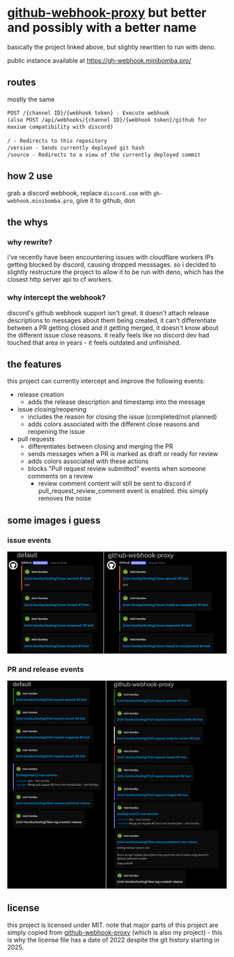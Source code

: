 # [github-webhook-proxy](https://github.com/mini-bomba/github-webhook-proxy) but better and possibly with a better name

basically the project linked above, but slightly rewritten to run with deno.

public instance available at https://gh-webhook.minibomba.pro/

## routes

mostly the same

```
POST /{channel ID}/{webhook token} - Execute webhook
(also POST /api/webhooks/{channel ID}/{webhook token}/github for maxium compatibility with discord)

/ - Redirects to this repository
/version - Sends currently deployed git hash
/source - Redirects to a view of the currently deployed commit
```

## how 2 use

grab a discord webhook, replace `discord.com` with `gh-webhook.minibomba.pro`, give it to github, don

## the whys

### why rewrite?

i've recently have been encountering issues with cloudflare workers IPs getting blocked by discord, causing dropped
messsages. so i decided to slightly restructure the project to allow it to be run with deno, which has the closest http
server api to cf workers.

### why intercept the webhook?

discord's github webhook support isn't great. it doesn't attach release descriptions to messages about them being created, it
can't differentiate between a PR getting closed and it getting merged, it doesn't know about the different issue close
reasons. it really feels like no discord dev had touched that area in years - it feels outdated and unfinished.

## the features

this project can currently intercept and improve the following events:

- release creation
  - adds the release description and timestamp into the message
- issue closing/reopening
  - includes the reason for closing the issue (completed/not planned)
  - adds colors associated with the different close reasons and reopening the issue
- pull requests
  - differentiates between closing and merging the PR
  - sends messages when a PR is marked as draft or ready for review
  - adds colors associated with these actions
  - blocks "Pull request review submitted" events when someone comments on a review
    - review comment content will still be sent to discord if pull_request_review_comment event is enabled. this simply
      removes the noise

## some images i guess

### issue events

![comparison of issue events](docs/comparison1.png)

### PR and release events

![comparison of PR and release events](docs/comparison2.png)

## license

this project is licensed under MIT. note that major parts of this project are simply copied from
[github-webhook-proxy](https://github.com/mini-bomba/github-webhook-proxy) (which is also my project) - this is why the
license file has a date of 2022 despite the git history starting in 2025.
